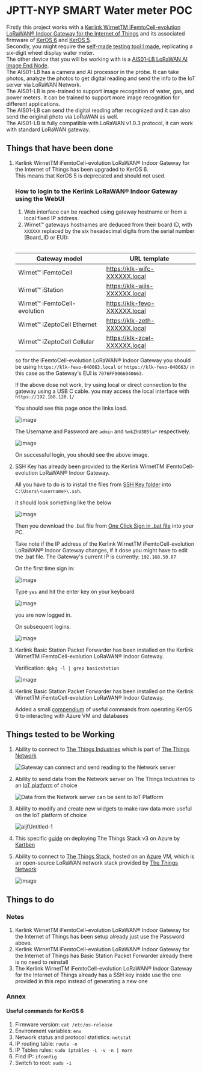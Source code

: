 # JPTT-NYP SMART Water meter POC
Firstly this project works with a [Kerlink WirnetTM iFemtoCell-evolution LoRaWAN® Indoor Gateway for the Internet of Things](https://wikikerlink.fr/wirnet-productline/lib/exe/fetch.php?media=documentation:commercial_leaflet_ifemtocell-evolution_2.9.pdf) and its associated firmware of [KerOS 6](https://keros.docs.kerlink.com/) and [KerOS 5](https://wikikerlink.fr/wirnet-productline/doku.php?id=wiki:quickstart:quickstart_ifevo).<br>
Secondly, you might require the [self-made testing tool I made](https://github.com/zacw-243L/simulator), replicating a six-digit wheel display water meter.
<br>
The other device that you will be working with is a [AIS01-LB LoRaWAN AI Image End Node](https://www.dropbox.com/scl/fo/cbhhihqz5pknkdnkqoze7/AKYgsyGJRknqMeUeeOHVLyE?dl=0&e=1&preview=Datasheet_AIS01-xB+%26+AIS01-xS_AI+Image+End+Node.pdf&rlkey=eq9oz658wa7xck0ozov8cai6o&st=bgbipr23). 
<br>
The AIS01-LB has a camera and AI processor in the probe. It can take photos, analyze the photos to get digital reading and send the info to the IoT server via LoRaWAN Network.<br>
The AIS01-LB is pre-trained to support image recognition of water, gas, and power meters. It can be trained to support more image recognition for different applications.<br>
The AIS01-LB can send the digital reading after recognized and it can also send the original photo via LoRaWAN as well.<br>
The AIS01-LB is fully compatible with LoRaWAN v1.0.3 protocol, it can work with standard LoRaWAN gateway.

## Things that have been done
   1. Kerlink WirnetTM iFemtoCell-evolution LoRaWAN® Indoor Gateway for the Internet of Things has been upgraded to KerOS 6.<br>
      This means that KerOS 5 is deprecated and should not used. 
      ### How to login to the Kerlink LoRaWAN® Indoor Gateway using the WebUI

      1. Web interface can be reached using gateway hostname or from a local fixed IP address.
      2. Wirnet™ gateways hostnames are deduced from their board ID, with `XXXXXX` replaced by the six hexadecimal digits from the serial number (Board_ID or EUI):<br>
      <br>


      | Gateway model                   | URL template                      |
      |---------------------------------|-----------------------------------|
      | Wirnet™ iFemtoCell              | https://klk-wifc-XXXXXX.local     |
      | Wirnet™ iStation                | https://klk-wiis-XXXXXX.local     |
      | Wirnet™ iFemtoCell-evolution    | https://klk-fevo-XXXXXX.local     |
      | Wirnet™ iZeptoCell Ethernet     | https://klk-zeth-XXXXXX.local     |
      | Wirnet™ iZeptoCell Cellular     | https://klk-zcel-XXXXXX.local     |



      so for the iFemtoCell-evolution LoRaWAN® Indoor Gateway you should be using `https://klk-fevo-040663.local` or `https://klk-fevo-040663/` in this case as the Gateway's EUI is `7076FF0066040663`. <br>

      If the above dose not work, try using local or direct connection to the gateway using a USB C cable. you may access the local interface with `https://192.168.120.1/`<br>
   
      You should see this page once the links load.

      ![image](https://github.com/user-attachments/assets/b4acdc18-4c87-46e2-8248-5f221dd280e3)

      The Username and Password are `admin` and `%mkZhU305la*` respectively.

      ![image](https://github.com/user-attachments/assets/b237a836-31c8-46ab-8525-36a7c0266e4f)

      On successful login, you should see the above image.
      
   2. SSH Key has already been provided to the Kerlink WirnetTM iFemtoCell-evolution LoRaWAN® Indoor Gateway.<br>

      All you have to do is to install the files from [SSH Key folder](https://github.com/zacw-243L/JPTT-NYP-SMART-Water-meter-POC/tree/main/SSH%20Key) into `C:\Users\<username>\.ssh`. <br>

      it should look something like the below
      
      ![image](https://github.com/user-attachments/assets/e09494f7-3c5d-4f94-ad7a-a144e1abf49c)

      Then you download the .bat file from [One Click Sign in .bat file](https://github.com/zacw-243L/JPTT-NYP-SMART-Water-meter-POC/tree/main/One%20Click%20Sign%20in%20.bat%20file) into your PC.<br>
      
      Take note if the IP address of the Kerlink WirnetTM iFemtoCell-evolution LoRaWAN® Indoor Gateway changes, if it dose you might have to edit the .bat file. The Gateway's current IP is currently: `192.168.50.87`

      On the first time sign in:
      
      ![image](https://github.com/user-attachments/assets/7128f66f-75ac-4382-b42a-72aa7243cec7)
      
      Type `yes` and hit the enter key on your keyboard
      
      ![image](https://github.com/user-attachments/assets/c26d4130-f366-41e2-a2e6-a4523e486238)

      you are now logged in.
      

      On subsequent logins:
      
      ![image](https://github.com/user-attachments/assets/c70d065b-b037-423a-b667-5e922963eb97)
 
   
   4. Kerlink Basic Station Packet Forwarder has been installed on the Kerlink WirnetTM iFemtoCell-evolution LoRaWAN® Indoor Gateway.<br>

      Verification: `dpkg -l | grep basicstation`
   
      ![image](https://github.com/user-attachments/assets/480717c5-328c-4ed4-977b-bf9a741cac20)

   5. Kerlink Basic Station Packet Forwarder has been installed on the Kerlink WirnetTM iFemtoCell-evolution LoRaWAN® Indoor Gateway.<br>

      Added a small [compendium](https://github.com/zacw-243L/JPTT-NYP-SMART-Water-meter-POC/blob/main/Useful%20commands.txt) of useful commands from operating KerOS 6 to interacting with Azure VM and databases




## Things tested to be Working
  1. Ability to connect to [The Things Industries](https://www.thethingsindustries.com/) which is part of [The Things Network](https://www.thethingsnetwork.org/)
   
     ![Gateway can connect and send reading to the Network server](https://github.com/user-attachments/assets/9c5d5b8d-edff-4973-b75e-338a6b273358)

  
2. Ability to send data from the Network server on The Things Industries to an [IoT platform](https://wiki.thingseye.io/xwiki/bin/view/Main/Get%20ThingsEye%20Account/) of choice
   
   ![Data from the Network server can be sent to IoT Platform](https://github.com/user-attachments/assets/02475e04-3165-4c4b-9062-917a5358fed0)


3. Ability to modify and create new widgets to make raw data more useful on the IoT platform of choice 

   ![aijfUntitled-1](https://github.com/user-attachments/assets/5c0cf3a6-4431-477f-ad94-abbf7ba8c1bd)


5. This specific [guide](https://github.com/kartben/thethingsstack-on-azure?tab=readme-ov-file) on deploying The Things Stack v3 on Azure by [Kartben](https://github.com/kartben)

6. Ability to connect to [The Things Stack](https://github.com/TheThingsNetwork/lorawan-stack), hosted on an [Azure](https://azure.microsoft.com/en-us/) VM, which is an open-source LoRaWAN network stack provided by [The Things Network](https://www.thethingsnetwork.org/)
   
   ![image](https://github.com/user-attachments/assets/82bacd50-d8f8-490c-ad67-c2fa84d1a165)

## Things to do

### Notes
1. Kerlink WirnetTM iFemtoCell-evolution LoRaWAN® Indoor Gateway for the Internet of Things has been setup already just use the Password above.
2. Kerlink WirnetTM iFemtoCell-evolution LoRaWAN® Indoor Gateway for the Internet of Things has Basic Station Packet Forwarder already there is no need to reinstall
3. The Kerlink WirnetTM iFemtoCell-evolution LoRaWAN® Indoor Gateway for the Internet of Things already has a SSH key inside use the one provided in this repo instead of generating a new one

### Annex

   #### Useful commands for KerOS 6
   1. Firmware version: `cat /etc/os-release`
   2. Environment variables: `env`
   3. Network status and protocol statistics: `netstat`
   4. IP routing table: `route -n`
   5. IP Tables rules: `sudo iptables -L -v -n | more`
   6. Find IP: `ifconfig`
   7. Switch to root: `sudo -i`
